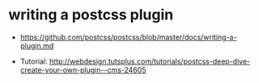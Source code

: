 # writing a postcss plugin

- <https://github.com/postcss/postcss/blob/master/docs/writing-a-plugin.md>

- Tutorial: <http://webdesign.tutsplus.com/tutorials/postcss-deep-dive-create-your-own-plugin--cms-24605>
